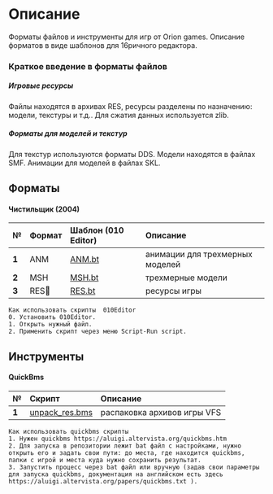 # Описание

Форматы файлов и инструменты для игр от Orion games. Описание форматов в виде шаблонов для 16ричного редактора.  

### Краткое введение в форматы файлов

##### Игровые ресурсы   
Файлы находятся в архивах RES, ресурсы разделены по назначению: модели, текстуры и т.д.. Для сжатия данных используется zlib.

##### Форматы для моделей и текстур  
Для текстур используются форматы DDS. Модели находятся в файлах SMF. Анимации для моделей в файлах SKL.

## Форматы

#### Чистильщик (2004)

| № | Формат  | Шаблон (010 Editor) |  Описание   |
| :-- | :------- | :-- |  :-- | 
|  **1**  | ANM | [ANM.bt](templates/010editor/ANM.bt)  | анимации для трехмерных моделей | 
|  **2**  | MSH | [MSH.bt](templates/010editor/MSH.bt)  | трехмерные модели | 
|  **3**  | RES | [RES.bt](templates/010editor/RES.bt)  | ресурсы игры | 

    Как использовать скрипты  010Editor
    0. Установить 010Editor.
    1. Открыть нужный файл.
    2. Применить скрипт через меню Script-Run script. 

## Инструменты

#### QuickBms

| № | Скрипт | Описание  |
| :-- | :------- | :-------  | 
| **1**  | [unpack_res.bms](scripts/qbms/unpack_res.bms)  | распаковка архивов игры VFS |   

    Как использовать quickbms скрипты
    1. Нужен quickbms https://aluigi.altervista.org/quickbms.htm
    2. Для запуска в репозитории лежит bat файл с настройками, нужно открыть его и задать свои пути: до места, где находится quickbms, папки с игрой и места куда нужно сохранить результат.
    3. Запустить процесс через bat файл или вручную (задав свои параметры для запуска quickbms, документация на английском есть здесь https://aluigi.altervista.org/papers/quickbms.txt ). 